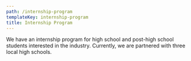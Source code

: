 ```yaml
---
path: /internship-program
templateKey: internship-program
title: Internship Program
---
```

We have an internship program for high school and post-high school students interested in the industry. Currently, we are partnered with three local high schools.